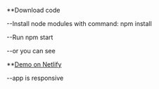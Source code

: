   
   **Download code
  
  --Install node modules with command:  npm install
  
  --Run npm start
  
  --or you can see 
  
  **[Demo on Netlify](https://focused-goodall-c1bc2d.netlify.app)
  
  --app is responsive
  
